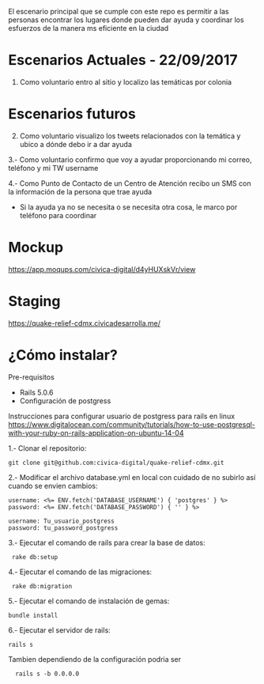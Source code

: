 El escenario principal que se cumple con este repo es permitir a las personas encontrar los lugares donde pueden dar ayuda y coordinar los esfuerzos de la manera ms eficiente en la ciudad

# Escenarios Actuales - 22/09/2017

1. Como voluntario entro al sitio y localizo las temáticas por colonia


# Escenarios futuros

2. Como voluntario visualizo los tweets relacionados con la temática y ubico a dónde debo ir a dar ayuda

3.- Como voluntario confirmo que voy a ayudar proporcionando mi correo, teléfono y mi TW username 

4.- Como Punto de Contacto de un Centro de Atención recibo un SMS con la información de la persona que trae ayuda 
  - Si la ayuda ya no se necesita o se necesita otra cosa, le marco por teléfono para coordinar

# Mockup 

https://app.moqups.com/civica-digital/d4yHUXskVr/view

# Staging 

https://quake-relief-cdmx.civicadesarrolla.me/

# ¿Cómo instalar?  

Pre-requisitos
- Rails 5.0.6
- Configuración de postgress

Instrucciones para configurar usuario de postgress para rails en linux
https://www.digitalocean.com/community/tutorials/how-to-use-postgresql-with-your-ruby-on-rails-application-on-ubuntu-14-04

1.- Clonar el repositorio:  

    git clone git@github.com:civica-digital/quake-relief-cdmx.git

2.- Modificar el archivo database.yml en local con cuidado de no subirlo así cuando se envien cambios: 

    username: <%= ENV.fetch('DATABASE_USERNAME') { 'postgres' } %>
    password: <%= ENV.fetch('DATABASE_PASSWORD') { '' } %>
  
    username: Tu_usuario_postgress
    password: tu_password_postgress

3.- Ejecutar el comando de rails para crear la base de datos: 
  
     rake db:setup
    
4.- Ejecutar el comando de las migraciones: 

     rake db:migration
     
5.- Ejecutar el comando de instalación de gemas: 

    bundle install

6.- Ejecutar el servidor de rails: 

    rails s
 
  Tambien dependiendo de la configuración podria ser
  
      rails s -b 0.0.0.0
